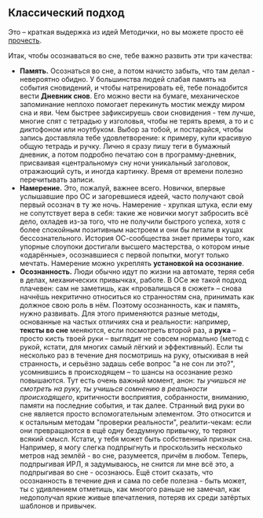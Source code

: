 ## Классический подход

Это – краткая выдержка из идей Методички, но вы можете просто её [прочесть](https://drive.google.com/file/d/0Bzg3Zq8YS-RNYVlQV2Jia3U2Mlk/view?usp=sharing).

Итак, чтобы осознаваться во сне, тебе важно развить эти три качества:

* **Память.** Осознаться во сне, а потом начисто забыть, что там делал - невероятно обидно. У большинства людей слабая память на события сновидений, и чтобы натренировать её, тебе понадобится вести **Дневник снов**. Его можно вести на бумаге, механическое запоминание неплохо помогает перекинуть мостик между миром сна и яви. Чем быстрее зафиксируешь свои сновидения - тем лучше, многие спят с тетрадью у изголовья, чтобы не терять время, а то и с диктофоном или ноутбуком. Выбор за тобой, и постарайся, чтобы запись доставляла тебе удовлетворение: к примеру, купи красивую общую тетрадь и ручку. Лично я сразу пишу теги в бумажный дневник, а потом подробно печатаю сон в программу-дневник, присваивая «центральному» сну ночи уникальный заголовок, отражающий суть, и иногда картинку. Время от времени полезно перечитывать записи.  
*  **Намерение.** Это, пожалуй, важнее всего. Новички, впервые услышавшие про ОС и загоревшиеся идеей, часто получают свой первый осознач в ту же ночь. Намерение - хрупкая штука, если ему не сопутствует вера в себя: такие же новички могут забросить всё дело, охладев из-за того, что не получили быстрого успеха, хотя с более спокойным позитивным настроем и они бы летали в кущах бессознательного. История ОС-сообщества знает примеры того, как упорные слоупоки достигали высшего мастерства, о котором иные «одарённые», осознавшиеся с первой попытки, могут только мечтать. Намерение можно укреплять **установкой на осознание**.
* **Осознанность.** Люди обычно идут по жизни на автомате, теряя себя в делах, механических привычках, работе. В ОСе же такой подход плачевен: сам не заметишь, как «провалишься в сюжет» – снова начнёшь некритично относиться ко странностям сна, принимать как должное свою роль в нём. Поэтому осознанность, как и память, нужно развивать. Для этого применяются разные методы, основанные на частых отличиях сна и реальности: например, **тексты во сне** меняются, если посмотреть второй раз, а **рука** – просто кисть твоей руки – выглядит не совсем нормально (метод с рукой, кстати, для многих самый лёгкий и эффективный). Если ты несколько раз в течение дня посмотришь на руку, отыскивая в ней странность, и серьёзно задашь себе вопрос "а не сон ли это?", усомнившись в происходящем – то шансы на осознание резко повышаются. Тут есть очень важный момент, анон: *ты учишься не смотреть на руку, ты учишься сомнению в реальности происходящего*, критичности восприятия, собранности, вниманию, памяти на последние события, и так далее. Странный вид руки во сне является просто вспомогательным элементом. Это относится и к остальным методам "проверки реальности", реалити-чекам: если они превращаются в ещё одну бездумную привычку, то теряют всякий смысл. Кстати, у тебя может быть собственный признак сна. Например, я могу слегка подпрыгнуть и проскользить несколько метров над землёй - во сне, разумеется, причём в любом. Теперь, подпрыгивая ИРЛ, я задумываюсь, не снится ли мне всё это, а подпрыгивая во сне - осознаюсь. Ещё стоит сказать, что осознанность в течение дня и сама по себе полезна - быть может, ты с удивлением отметишь, как многого раньше не замечал, как недополучал яркие живые впечатления, потеряв их среди затёртых шаблонов и привычек.


